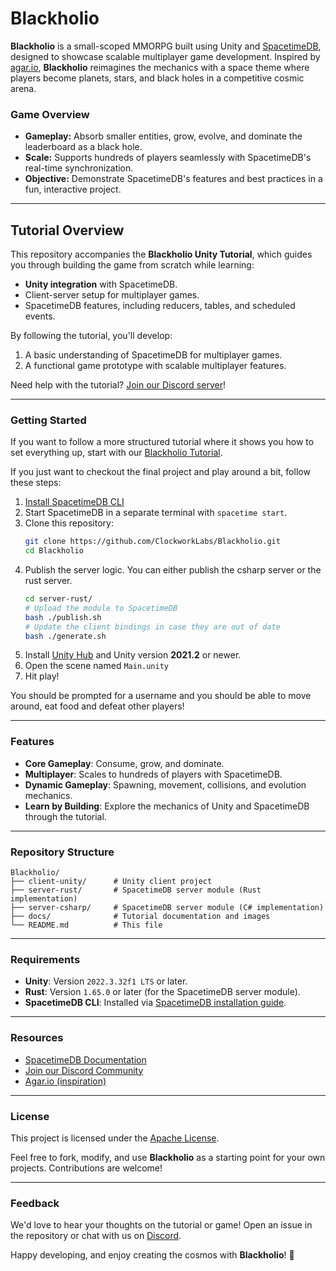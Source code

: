 # **Blackholio**

**Blackholio** is a small-scoped MMORPG built using Unity and [SpacetimeDB](https://spacetimedb.com), designed to showcase scalable multiplayer game development. Inspired by [agar.io](https://agar.io), **Blackholio** reimagines the mechanics with a space theme where players become planets, stars, and black holes in a competitive cosmic arena.

### **Game Overview**
- **Gameplay:** Absorb smaller entities, grow, evolve, and dominate the leaderboard as a black hole.
- **Scale:** Supports hundreds of players seamlessly with SpacetimeDB's real-time synchronization.
- **Objective:** Demonstrate SpacetimeDB's features and best practices in a fun, interactive project.

---

## **Tutorial Overview**

This repository accompanies the **Blackholio Unity Tutorial**, which guides you through building the game from scratch while learning:
- **Unity integration** with SpacetimeDB.
- Client-server setup for multiplayer games.
- SpacetimeDB features, including reducers, tables, and scheduled events.

By following the tutorial, you'll develop:
1. A basic understanding of SpacetimeDB for multiplayer games.
2. A functional game prototype with scalable multiplayer features.

Need help with the tutorial? [Join our Discord server](https://discord.gg/spacetimedb)!

---

### **Getting Started**
If you want to follow a more structured tutorial where it shows you how to set everything up, start with our [Blackholio Tutorial](https://spacetimedb.com/docs/unity/part-1).

If you just want to checkout the final project and play around a bit, follow these steps:

1. [Install SpacetimeDB CLI](https://spacetimedb.com/install)
2. Start SpacetimeDB in a separate terminal with `spacetime start`.
3. Clone this repository:
   ```bash
   git clone https://github.com/ClockworkLabs/Blackholio.git
   cd Blackholio
   ```
4. Publish the server logic. You can either publish the csharp server or the rust server.
   ```bash
   cd server-rust/
   # Upload the module to SpacetimeDB
   bash ./publish.sh
   # Update the client bindings in case they are out of date
   bash ./generate.sh
   ```
5. Install [Unity Hub](https://unity.com/download) and Unity version **2021.2** or newer.
6. Open the scene named `Main.unity`
7. Hit play!

You should be prompted for a username and you should be able to move around, eat food and defeat other players!

---

### **Features**
- **Core Gameplay**: Consume, grow, and dominate.
- **Multiplayer**: Scales to hundreds of players with SpacetimeDB.
- **Dynamic Gameplay**: Spawning, movement, collisions, and evolution mechanics.
- **Learn by Building**: Explore the mechanics of Unity and SpacetimeDB through the tutorial.

---

### **Repository Structure**

```plaintext
Blackholio/
├── client-unity/      # Unity client project
├── server-rust/       # SpacetimeDB server module (Rust implementation)
├── server-csharp/     # SpacetimeDB server module (C# implementation)
├── docs/              # Tutorial documentation and images
└── README.md          # This file
```

---

### **Requirements**
- **Unity**: Version `2022.3.32f1 LTS` or later.
- **Rust**: Version `1.65.0` or later (for the SpacetimeDB server module).
- **SpacetimeDB CLI**: Installed via [SpacetimeDB installation guide](https://spacetimedb.com/docs/install).

---

### **Resources**
- [SpacetimeDB Documentation](https://spacetimedb.com/docs/)
- [Join our Discord Community](https://discord.gg/spacetimedb)
- [Agar.io (inspiration)](https://agar.io)

---

### **License**
This project is licensed under the [Apache License](LICENSE).

Feel free to fork, modify, and use **Blackholio** as a starting point for your own projects. Contributions are welcome!

---

### **Feedback**
We'd love to hear your thoughts on the tutorial or game! Open an issue in the repository or chat with us on [Discord](https://discord.gg/spacetimedb).

Happy developing, and enjoy creating the cosmos with **Blackholio**! 🚀
